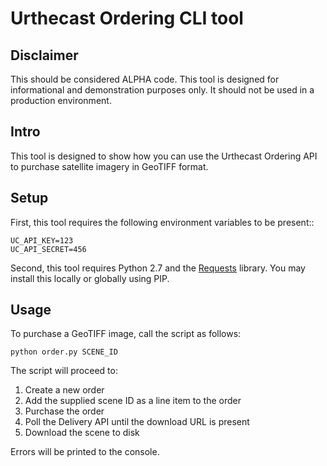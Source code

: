 # Urthecast Ordering CLI tool

## Disclaimer

This should be considered ALPHA code. This tool is designed for informational and demonstration purposes only. It should not be used in a production environment.

## Intro

This tool is designed to show how you can use the Urthecast Ordering API to purchase satellite imagery in GeoTIFF format.

## Setup

First, this tool requires the following environment variables to be present::

```
UC_API_KEY=123
UC_API_SECRET=456
```

Second, this tool requires Python 2.7 and the [Requests](http://docs.python-requests.org/) library. You may install this locally or globally using PIP.

## Usage

To purchase a GeoTIFF image, call the script as follows:

```
python order.py SCENE_ID
```

The script will proceed to:

1. Create a new order
2. Add the supplied scene ID as a line item to the order
3. Purchase the order
4. Poll the Delivery API until the download URL is present
5. Download the scene to disk

Errors will be printed to the console.
